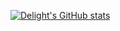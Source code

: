 [![Delight's GitHub stats](https://github-readme-stats.vercel.app/api?username=Dheelyte)](https://github.com/anuraghazra/github-readme-stats)
